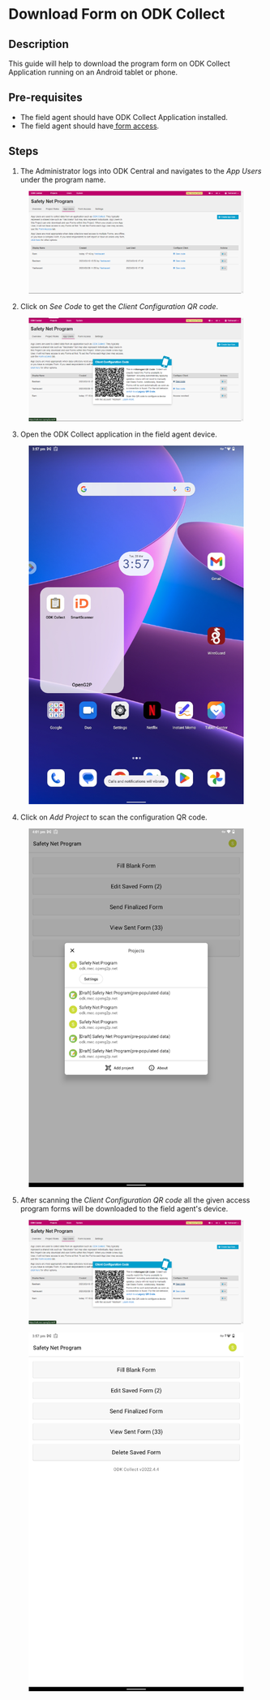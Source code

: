 # Download Form on ODK Collect

## Description

This guide will help to download the program form on ODK Collect Application running on an Android tablet or phone.

## Pre-requisites

* The field agent should have ODK Collect Application installed.
* The field agent should have[ form access](https://app.gitbook.com/o/bnTr6Kp4z4CXR4QVIPSa/s/xkdlCOLME2p03rS8nG8u/\~/changes/174/guides/user-guides/provide-form-access-to-field-agent).

## Steps

1. The Administrator logs into ODK Central and navigates to the _App Users_ under the program name.

<figure><img src="../../.gitbook/assets/odk-app-users.png" alt=""><figcaption></figcaption></figure>

2. Click on _See Code_ to get the _Client Configuration QR_ _code_.

<figure><img src="../../.gitbook/assets/client-configuration-code.png" alt=""><figcaption></figcaption></figure>

3. Open the ODK Collect application in the field agent device.

<figure><img src="../../.gitbook/assets/odk-collect-app.png" alt=""><figcaption></figcaption></figure>

4. Click on _Add Project_ to scan the configuration QR code.

<figure><img src="../../.gitbook/assets/odk-collect-project-scan.png" alt=""><figcaption></figcaption></figure>

5. After scanning the _Client Configuration QR_ _code_ all the given access program forms will be downloaded to the field agent's device.

<figure><img src="../../.gitbook/assets/client-configuration-code.png" alt=""><figcaption></figcaption></figure>

<figure><img src="../../.gitbook/assets/odk-collect-program-home-page.png" alt=""><figcaption></figcaption></figure>
